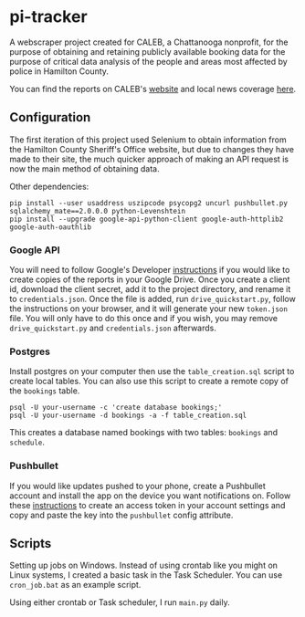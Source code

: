# pi-tracker
A webscraper project created for CALEB, a Chattanooga nonprofit, for the purpose of obtaining and retaining publicly available booking
data for the purpose of critical data analysis of the people and areas most affected by police in Hamilton County.

You can find the reports on CALEB's [website](https://www.calebcha.org/pretrial-report.html) and local news coverage [here](https://www.wdef.com/report-says-most-hamilton-county-inmates-stay-behind-bars-through-the-end-of-their-case/).

## Configuration

The first iteration of this project used Selenium to obtain information from the Hamilton County Sheriff's Office website, but due to changes they have made to their site,
the much quicker approach of making an API request is now the main method of obtaining data.

Other dependencies:
```
pip install --user usaddress uszipcode psycopg2 uncurl pushbullet.py sqlalchemy_mate==2.0.0.0 python-Levenshtein
pip install --upgrade google-api-python-client google-auth-httplib2 google-auth-oauthlib
```

### Google API

You will need to follow Google's Developer [instructions](https://developers.google.com/workspace/drive/api/quickstart/python) if you would like to create copies of the reports in your Google Drive. Once you create a client id, download the client secret, add it to the project directory, and rename it to `credentials.json`.
Once the file is added, run `drive_quickstart.py`, follow the instructions on your browser, and it will generate your new `token.json` file.
You will only have to do this once and if you wish, you may remove `drive_quickstart.py` and `credentials.json` afterwards.

### Postgres
Install postgres on your computer then use the `table_creation.sql` script to create local tables.
You can also use this script to create a remote copy of the `bookings` table.
```
psql -U your-username -c 'create database bookings;'
psql -U your-username -d bookings -a -f table_creation.sql
```
This creates a database named bookings with two tables: `bookings` and `schedule`.

### Pushbullet
If you would like updates pushed to your phone, create a Pushbullet account and install the app on the device you want notifications on.
Follow these [instructions](https://docs.pushbullet.com/#api-quick-start) to create an access token in your account settings and copy and paste the key into the `pushbullet` config attribute.

## Scripts
Setting up jobs on Windows. Instead of using crontab like you might on Linux systems, I created a basic task in the Task Scheduler.
You can use `cron_job.bat` as an example script.

Using either crontab or Task scheduler, I run `main.py` daily.
